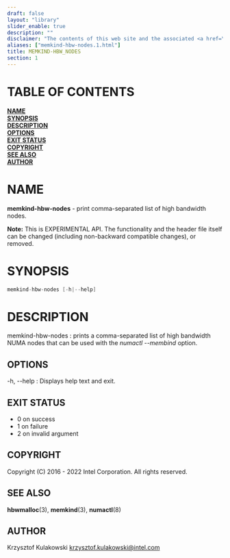 ```yaml
---
draft: false
layout: "library"
slider_enable: true
description: ""
disclaimer: "The contents of this web site and the associated <a href=\"https://github.com/memkind\">GitHub repositories</a> are BSD-licensed open source."
aliases: ["memkind-hbw-nodes.1.html"]
title: MEMKIND-HBW_NODES
section: 1
---
```


[comment]: <> (SPDX-License-Identifier: BSD-2-Clause)
[comment]: <> (Copyright 2016-2022, Intel Corporation)

[comment]: <> (memkind-hbw-nodes.1 -- man page for memkind-auto-dax-kmem-nodes)

# TABLE OF CONTENTS #

[**NAME**](#name)\
[**SYNOPSIS**](#synopsis)\
[**DESCRIPTION**](#description)\
[**OPTIONS**](#options)\
[**EXIT STATUS**](#exit-status)\
[**COPYRIGHT**](#copyright)\
[**SEE ALSO**](#see-also)\
[**AUTHOR**](#author)


# NAME #

**memkind-hbw-nodes** - print comma-separated list of high bandwidth nodes.

**Note:** This is EXPERIMENTAL API. The functionality and the header file itself can be changed (including non-backward compatible changes), or removed.

# SYNOPSIS #

```c
memkind-hbw-nodes [-h|--help]
```

# DESCRIPTION #

memkind-hbw-nodes
:   prints a comma-separated list of high bandwidth NUMA nodes that can be used with the *numactl --membind* option.

## OPTIONS ##

-h, --help
:   Displays help text and exit.

## EXIT STATUS ##

+ 0 on success
+ 1 on failure
+ 2 on invalid argument

## COPYRIGHT ##

Copyright (C) 2016 - 2022 Intel Corporation. All rights reserved.

## SEE ALSO ##

**hbwmalloc**(3), **memkind**(3), **numactl**(8)

## AUTHOR ##

Krzysztof Kulakowski <krzysztof.kulakowski@intel.com>
